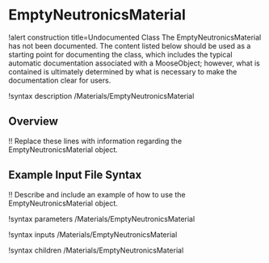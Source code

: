 # EmptyNeutronicsMaterial

!alert construction title=Undocumented Class
The EmptyNeutronicsMaterial has not been documented. The content listed below should be used as a starting point for
documenting the class, which includes the typical automatic documentation associated with a
MooseObject; however, what is contained is ultimately determined by what is necessary to make the
documentation clear for users.

!syntax description /Materials/EmptyNeutronicsMaterial

## Overview

!! Replace these lines with information regarding the EmptyNeutronicsMaterial object.

## Example Input File Syntax

!! Describe and include an example of how to use the EmptyNeutronicsMaterial object.

!syntax parameters /Materials/EmptyNeutronicsMaterial

!syntax inputs /Materials/EmptyNeutronicsMaterial

!syntax children /Materials/EmptyNeutronicsMaterial
